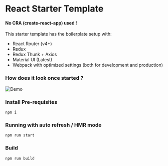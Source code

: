 # React Starter Template

#### No CRA (create-react-app) used !

This starter template has the boilerplate setup with:

- React Router (v4+)
- Redux
- Redux Thunk + Axios
- Material UI (Latest)
- Webpack with optimized settings (both for development and production)

### How does it look once started ?

![Demo](https://user-images.githubusercontent.com/9355984/116669890-bc1e9a00-a9bc-11eb-94ac-dee02263ecc3.png)

### Install Pre-requisites

`npm i`

### Running with auto refresh / HMR mode

`npm run start`

### Build

`npm run build`
